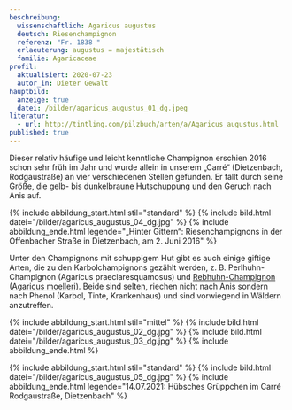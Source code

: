 ```yaml
---
beschreibung:
  wissenschaftlich: Agaricus augustus
  deutsch: Riesenchampignon
  referenz: "Fr. 1838 "
  erlaeuterung: augustus = majestätisch
  familie: Agaricaceae
profil:
  aktualisiert: 2020-07-23
  autor_in: Dieter Gewalt
hauptbild:
  anzeige: true
  datei: /bilder/agaricus_augustus_01_dg.jpeg
literatur:
  - url: http://tintling.com/pilzbuch/arten/a/Agaricus_augustus.html
published: true
---
```

Dieser relativ häufige und leicht kenntliche Champignon erschien 2016 schon sehr früh im Jahr und wurde allein in unserem „Carré“ (Dietzenbach, Rodgaustraße) an vier verschiedenen Stellen gefunden. Er fällt durch seine Größe, die gelb- bis dunkelbraune Hutschuppung und den Geruch nach Anis auf.

{% include abbildung_start.html stil="standard" %}
{% include bild.html datei="/bilder/agaricus_augustus_04_dg.jpg" %}
{% include abbildung_ende.html legende="„Hinter Gittern“: Riesenchampignons in der Offenbacher Straße in Dietzenbach, am 2. Juni 2016" %}

Unter den Champignons mit schuppigem Hut gibt es auch einige giftige Arten, die zu den Karbolchampignons gezählt werden, z. B. Perlhuhn-Champignon (Agaricus praeclaresquamosus) und [Rebhuhn-Champignon (Agaricus moelleri)](/pilze/agaricus-moelleri-perlhuhn-egerling). Beide sind selten, riechen nicht nach Anis sondern nach Phenol (Karbol, Tinte, Krankenhaus) und sind vorwiegend in Wäldern anzutreffen.

{% include abbildung_start.html stil="mittel" %}
{% include bild.html datei="/bilder/agaricus_augustus_02_dg.jpg" %}
{% include bild.html datei="/bilder/agaricus_augustus_03_dg.jpg" %}
{% include abbildung_ende.html %}

{% include abbildung_start.html stil="standard" %}
{% include bild.html datei="/bilder/agaricus_augustus_05_dg.jpg" %}
{% include abbildung_ende.html legende="14.07.2021: Hübsches Grüppchen im Carré Rodgaustraße, Dietzenbach" %}